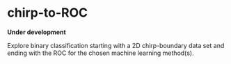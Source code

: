 # chirp-to-ROC

**Under development**

Explore binary classification starting with a 2D chirp-boundary data set and ending with the ROC for the chosen machine learning method(s).

